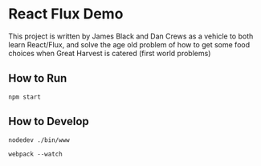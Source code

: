 # React Flux Demo

This project is written by James Black and Dan Crews as a vehicle to both learn React/Flux,
and solve the age old problem of how to get some food choices when Great Harvest is catered (first world problems)

## How to Run

```npm start```

## How to Develop

```nodedev ./bin/www```

```webpack --watch```
